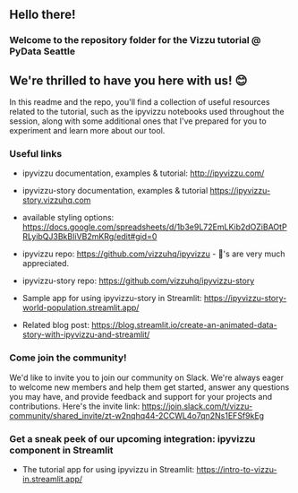 ## Hello there!
### Welcome to the repository folder for the Vizzu tutorial @ PyData Seattle
## We're thrilled to have you here with us! :blush:

In this readme and the repo, you'll find a collection of useful resources related to the tutorial, such as the ipyvizzu notebooks used throughout the session, along with some additional ones that I've prepared for you to experiment and learn more about our tool.

### Useful links
- ipyvizzu documentation, examples & tutorial: http://ipyvizzu.com/ 
- ipyvizzu-story documentation, examples & tutorial https://ipyvizzu-story.vizzuhq.com
- available styling options: https://docs.google.com/spreadsheets/d/1b3e9L72EmLKib2dOZiBAOtPRLyibQJ3BkBIiVB2mKRg/edit#gid=0


- ipyvizzu repo: https://github.com/vizzuhq/ipyvizzu - :star2:'s are very much appreciated.
- ipyvizzu-story repo: https://github.com/vizzuhq/ipyvizzu-story


- Sample app for using ipyvizzu-story in Streamlit: https://ipyvizzu-story-world-population.streamlit.app/
- Related blog post: https://blog.streamlit.io/create-an-animated-data-story-with-ipyvizzu-and-streamlit/

### Come join the community!
We'd like to invite you to join our community on Slack. We're always eager to welcome new members and help them get started, answer any questions you may have, and provide feedback and support for your projects and contributions. Here's the invite link: https://join.slack.com/t/vizzu-community/shared_invite/zt-w2nqhq44-2CCWL4o7qn2Ns1EFSf9kEg

### Get a sneak peek of our upcoming integration: ipyvizzu component in Streamlit
- The tutorial app for using ipyvizzu in Streamlit: https://intro-to-vizzu-in.streamlit.app/